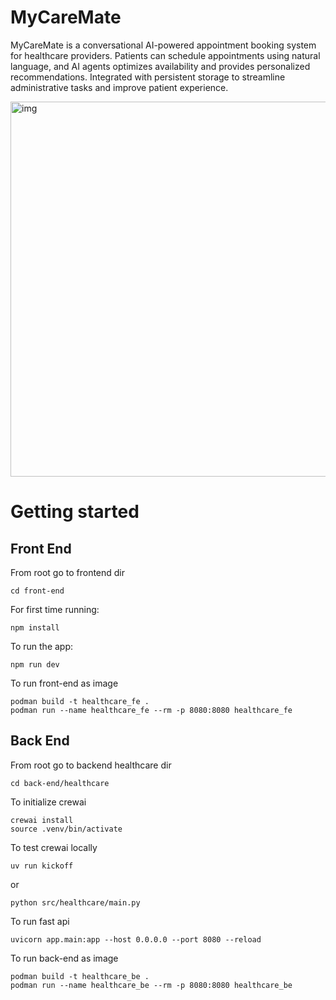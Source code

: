 # MyCareMate
MyCareMate is a conversational AI-powered appointment booking system for healthcare providers. Patients can schedule appointments using natural language, and AI agents optimizes availability and provides personalized recommendations. Integrated with persistent storage to streamline administrative tasks and improve patient experience.
  
<img src="./agent_workflow.jpg" alt="img" width="600"/>

# Getting started
## Front End
From root go to frontend dir
```
cd front-end
```
For first time running:
```
npm install
```
  
To run the app:
```
npm run dev
```

To run front-end as image
```
podman build -t healthcare_fe .
podman run --name healthcare_fe --rm -p 8080:8080 healthcare_fe
```

## Back End
From root go to backend healthcare dir
```
cd back-end/healthcare
```

To initialize crewai
```
crewai install
source .venv/bin/activate
```
  
To test crewai locally
```
uv run kickoff
```
or 
```
python src/healthcare/main.py
```

To run fast api
```
uvicorn app.main:app --host 0.0.0.0 --port 8080 --reload
```

To run back-end as image
```
podman build -t healthcare_be .
podman run --name healthcare_be --rm -p 8080:8080 healthcare_be
```


